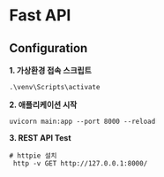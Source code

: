 # Fast API

## Configuration



**1. 가상환경 접속 스크립트** 

```
.\venv\Scripts\activate
```

**2. 애플리케이션 시작**

```
uvicorn main:app --port 8000 --reload
```

**3. REST API Test** 

```
# httpie 설치
 http -v GET http://127.0.0.1:8000/
```



